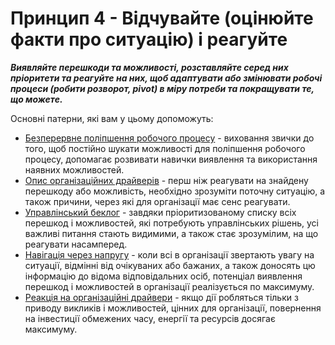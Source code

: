 # Принцип 4 - Відчувайте (оцінюйте факти про ситуацію) і реагуйте


**_Виявляйте перешкоди та можливості, розставляйте серед них пріоритети та реагуйте на них, щоб адаптувати або змінювати робочі процеси (робити розворот, pivot) в міру потреби та покращувати те, що можете._**

Основні патерни, які вам у цьому допоможуть:

-   [Безперервне поліпшення робочого процесу](section:continuous-improvement-of-work-process) - виховання звички до того, щоб постійно шукати можливості для поліпшення робочого процесу, допомагає розвивати навички виявлення та використання наявних можливостей.
-   [Опис організаційних драйверів](section:describe-organizational-drivers) - перш ніж реагувати на знайдену перешкоду або можливість, необхідно зрозуміти поточну ситуацію, а також причини, через які для організації має сенс реагувати.
-   [Управлінський беклог](section:governance-backlog) - завдяки пріоритизованому списку всіх перешкод і можливостей, які потребують управлінських рішень, усі важливі питання стають видимими, а також стає зрозумілим, на що реагувати насамперед.
-   [Навігація через напругу](section:navigate-via-tension) - коли всі в організації звертають увагу на ситуації, відмінні від очікуваних або бажаних, а також доносять цю інформацію до відома відповідальних осіб, потенціал виявлення перешкод і можливостей в організації реалізується по максимуму.
-   [Реакція на організаційні драйвери](section:respond-to-organizational-drivers) - якщо дії робляться тільки з приводу викликів і можливостей, цінних для організації, повернення на інвестиції обмежених часу, енергії та ресурсів досягає максимуму.
